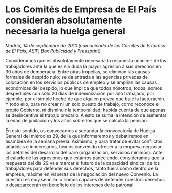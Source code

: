 # Los Comités de Empresa de El País consideran absolutamente necesaria la huelga general

*Madrid, 14 de septiembre de 2010 (comunicado de los Comités de Empresa de El País, ASIP, Box Publicidad y Pressprint)*

Consideramos que es absolutamente necesaria la respuesta unánime de los trabajadores ante la que es sin duda la mayor agresión a sus derechos en 30 años de democracia. Entre otras tropelías, se eliminan las causas formales de despido nulo; se da entrada a las agencias privadas de colocación en los servicios públicos de empleo y se amplían las causas económicas del despido, lo que implica que todos nosotros, todos, somos despedibles con sólo 20 días de indemnización por año trabajado, por ejemplo, por el simple hecho de que alguien prevea que baje la facturación. Y todo ello, para no crear ni un solo puesto de trabajo, como reconoce el propio Gobierno, ni disminuir la temporalidad, habida cuenta de que apenas se desincentiva el trabajo precario. A esto se suma la intención de aumentar la edad de jubilación y los años sobre los que se calcula la pensión.

En este sentido, os convocamos a secundar la convocatoria de Huelga General del miércoles 29, de la que informaremos y debatiremos en asamblea en la semana previa. Asimismo, y para tratar de evitar conflictos añadidos e innecesarios, hemos convenido ofrecer a la empresa negociar los detalles del desarrollo del paro (organización, servicios mínimos). Ante el calado de las agresiones que estamos padeciendo, consideramos que la respuesta del día 29 va a marcar el futuro de la capacidad sindical de los trabajadores para defender sus derechos, tanto fuera como dentro de la empresa, máxime en vísperas de la negociación del nuevo Convenio. La cuestión es muy sencilla: o somos capaces de defender nuestros derechos o desaparecerán en beneficio de los intereses de la patronal.
